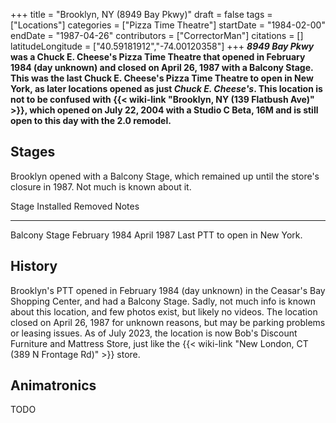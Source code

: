 +++
title = "Brooklyn, NY (8949 Bay Pkwy)"
draft = false
tags = ["Locations"]
categories = ["Pizza Time Theatre"]
startDate = "1984-02-00"
endDate = "1987-04-26"
contributors = ["CorrectorMan"]
citations = []
latitudeLongitude = ["40.59181912","-74.00120358"]
+++
***8949 Bay Pkwy* was a Chuck E. Cheese's Pizza Time Theatre that opened in February 1984 (day unknown) and closed on April 26, 1987 with a Balcony Stage. This was the last Chuck E. Cheese's Pizza Time Theatre to open in New York, as later locations opened as just *Chuck E. Cheese's*.
This location is not to be confused with {{< wiki-link "Brooklyn, NY (139 Flatbush Ave)" >}}, which opened on July 22, 2004 with a Studio C Beta, 16M and is still open to this day with the 2.0 remodel.**

## Stages

Brooklyn opened with a Balcony Stage, which remained up until the store's closure in 1987. Not much is known about it.

  Stage           Installed       Removed      Notes
  --------------- --------------- ------------ -------------------------------
  Balcony Stage   February 1984   April 1987   Last PTT to open in New York.

## History

Brooklyn's PTT opened in February 1984 (day unknown) in the Ceasar's Bay Shopping Center, and had a Balcony Stage. Sadly, not much info is known about this location, and few photos exist, but likely no videos. The location closed on April 26, 1987 for unknown reasons, but may be parking problems or leasing issues. As of July 2023, the location is now Bob's Discount Furniture and Mattress Store, just like the {{< wiki-link "New London, CT (389 N Frontage Rd)" >}} store.

## Animatronics

TODO
